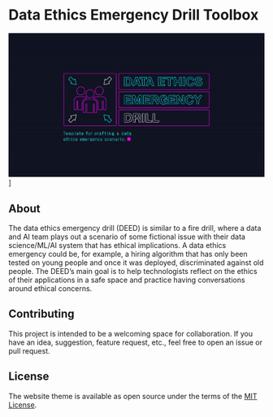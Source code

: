 # Data Ethics Emergency Drill Toolbox

![logo](./assets/img/header.png)]


## About

The data ethics emergency drill (DEED) is similar to a fire drill, where a data and AI team plays out a scenario of some fictional issue with their data science/ML/AI system that has ethical implications. A data ethics emergency could be, for example, a hiring algorithm that has only been tested on young people and once it was deployed, discriminated against old people. The DEED’s main goal is to help technologists reflect on the ethics of their applications in a safe space and practice having conversations around ethical concerns.

## Contributing

This project is intended to be a welcoming space for collaboration. If you have an idea, suggestion, feature request, etc., feel free to open an issue or pull request.


## License

The website theme is available as open source under the terms of the [MIT License](https://opensource.org/licenses/MIT).

[template]: https://github.com/raviriley/agency-jekyll-theme-starter